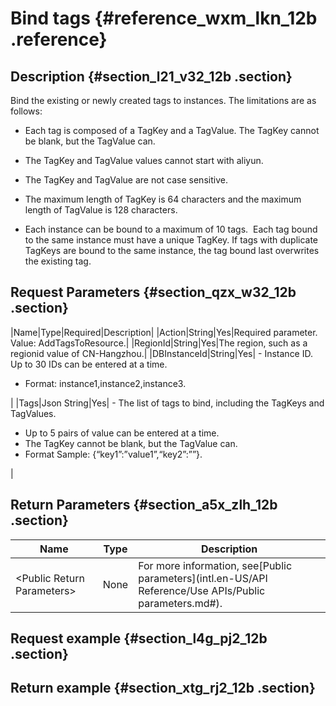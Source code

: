 # Bind tags {#reference_wxm_lkn_12b .reference}

## Description {#section_l21_v32_12b .section}

Bind the existing or newly created tags to instances. The limitations are as follows:

-   Each tag is composed of a TagKey and a TagValue. The TagKey cannot be blank, but the TagValue can.

-   The TagKey and TagValue values cannot start with aliyun.

-   The TagKey and TagValue are not case sensitive.

-   The maximum length of TagKey is 64 characters and the maximum length of TagValue is 128 characters.

-   Each instance can be bound to a maximum of 10 tags.  Each tag bound to the same instance must have a unique TagKey. If tags with duplicate TagKeys are bound to the same instance, the tag bound last overwrites the existing tag.


## Request Parameters {#section_qzx_w32_12b .section}

|Name|Type|Required|Description|
|Action|String|Yes|Required parameter. Value: AddTagsToResource.|
|RegionId|String|Yes|The region, such as a regionid value of CN-Hangzhou.|
|DBInstanceId|String|Yes| -   Instance ID. Up to 30 IDs can be entered at a time.
-   Format: instance1,instance2,instance3.

 |
|Tags|Json String|Yes| -   The list of tags to bind, including the TagKeys and TagValues. 
-   Up to 5 pairs of value can be entered at a time. 
-   The TagKey cannot be blank, but the TagValue can.
-   Format Sample: \{“key1”:”value1”,“key2”:””\}.

 |

## Return Parameters {#section_a5x_zlh_12b .section}

|Name|Type|Description|
|----|----|-----------|
|<Public Return Parameters\>|None|For more information, see[Public parameters](intl.en-US/API Reference/Use APIs/Public parameters.md#).|

## Request example {#section_l4g_pj2_12b .section}

## Return example {#section_xtg_rj2_12b .section}

